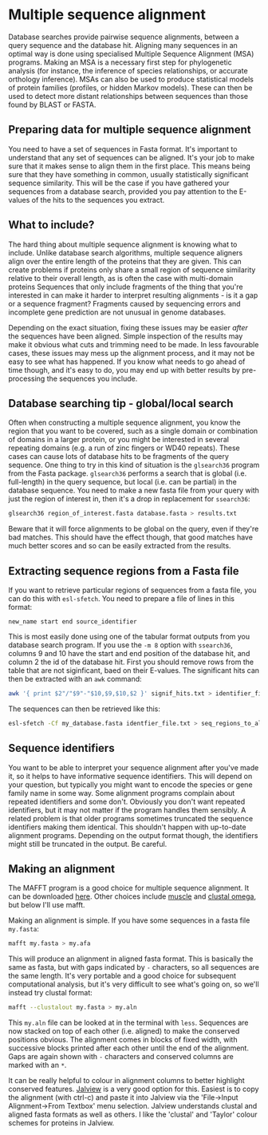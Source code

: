 
# Multiple sequence alignment

Database searches provide pairwise sequence alignments, between a query sequence and the database hit. Aligning many sequences in an optimal way is done using specialised Multiple Sequence Alignment (MSA) programs. Making an MSA is a necessary first step for phylogenetic analysis (for instance, the inference of species relationships, or accurate orthology inference). MSAs can also be used to produce statistical models of protein families (profiles, or hidden Markov models). These can then be used to detect more distant relationships between sequences than those found by BLAST or FASTA.

## Preparing data for multiple sequence alignment

You need to have a set of sequences in Fasta format. It's important to understand that any set of sequences can be aligned. It's your job to make sure that it makes sense to align them in the first place. This means being sure that they have something in common, usually statistically significant sequence similarity. This will be the case if you have gathered your sequences from a database search, provided you pay attention to the E-values of the hits to the sequences you extract.

## What to include?

The hard thing about multiple sequence alignment is knowing what to include. Unlike database search algorithms, multiple sequence aligners align over the entire length of the proteins that they are given. This can create problems if proteins only share a small region of sequence similarity relative to their overall length, as is often the case with multi-domain proteins Sequences that only include fragments of the thing that you're interested in can make it harder to interpret resulting alignments - is it a gap or a sequence fragment? Fragments caused by sequencing errors and incomplete gene prediction are not unusual in genome databases.

Depending on the exact situation, fixing these issues may be easier *after* the sequences have been aligned. Simple inspection of the results may make it obvious what cuts and trimming need to be made. In less favourable cases, these issues may mess up the alignment process, and it may not be easy to see what has happened. If you know what needs to go ahead of time though, and it's easy to do, you may end up with better results by pre-processing the sequences you include.

## Database searching tip - global/local search

Often when constructing a multiple sequence alignment, you know the region that you want to be covered, such as a single domain or combination of domains in a larger protein, or you might be interested in several repeating domains (e.g. a run of zinc fingers or WD40 repeats). These cases can cause lots of database hits to be fragments of the query sequence. One thing to try in this kind of  situation is the `glsearch36` program from the Fasta package. `glsearch36` performs a search that is global (i.e. full-length) in the query sequence, but local (i.e. can be partial) in the database sequence. You need to make a new fasta file from your query with just the region of interest in, then it's a drop in replacement for `ssearch36`:

```bash
glsearch36 region_of_interest.fasta database.fasta > results.txt
```

Beware that it will force alignments to be global on the query, even if they're bad matches. This should have the effect though, that good matches have much better scores and so can be easily extracted from the results.

## Extracting sequence regions from a Fasta file

If you want to retrieve particular regions of sequences from a fasta file, you can do this with `esl-sfetch`. You need to prepare a file of lines in this format:

```
new_name start end source_identifier
```
This is most easily done using one of the tabular format outputs from you database search program. If you use the `-m 8` option with `ssearch36`, columns 9 and 10 have the start and end position of the database hit, and column 2 the id of the database hit. First you should remove rows from the table that are not siginficant, baed on their E-values. The significant hits can then be extracted with an `awk` command:

```bash
awk '{ print $2"/"$9"-"$10,$9,$10,$2 }' signif_hits.txt > identifier_file.txt
```

The sequences can then be retrieved like this:
```bash
esl-sfetch -Cf my_database.fasta identfier_file.txt > seq_regions_to_align.fa
```

## Sequence identifiers

You want to be able to interpret your sequence alignment after you've made it, so it helps to have informative sequence identifiers. This will depend on your question, but typically you might want to encode the species or gene family name in some way. Some alignment programs complain about repeated identifiers and some don't. Obviously you don't want repeated identifiers, but it may not matter if the program handles them sensibly. A related problem is that older programs sometimes truncated the sequence identifiers making them identical. This shouldn't happen with up-to-date alignment programs. Depending on the output format though, the identifiers might still be truncated in the output. Be careful.

## Making an alignment

The MAFFT program is a good choice for multiple sequence alignment. It can be downloaded [here](https://mafft.cbrc.jp/alignment/software/). Other choices include [muscle](https://drive5.com/muscle/) and [clustal omega](http://www.clustal.org/omega/), but below I'll use mafft.

Making an alignment is simple. If you have some sequences in a fasta file `my.fasta`:

```bash
mafft my.fasta > my.afa
```

This will produce an alignment in aligned fasta format. This is basically the same as fasta, but with gaps indicated by `-` characters, so all sequences are the same length. It's very portable and a good choice for subsequent computational analysis, but it's very difficult to see what's going on, so we'll instead try clustal format:

```bash
mafft --clustalout my.fasta > my.aln
```

This `my.aln` file can be looked at in the terminal with `less`. Sequences are now stacked on top of each other (i.e. aligned) to make the conserved positions obvious. The alignment comes in blocks of fixed width, with successive blocks printed after each other until the end of the alignment. Gaps are again shown with `-` characters and conserved columns are marked with an `*`.

It can be really helpful to colour in alignment columns to better highlight conserved features. [Jalview](http://www.jalview.org/getdown/release/) is a very good option for this. Easiest is to copy the alignment (with ctrl-c) and paste it into Jalview via the 'File->Input Alignment->From Textbox' menu selection. Jalview understands clustal and aligned fasta formats as well as others. I like the 'clustal' and 'Taylor' colour schemes for proteins in Jalview.
